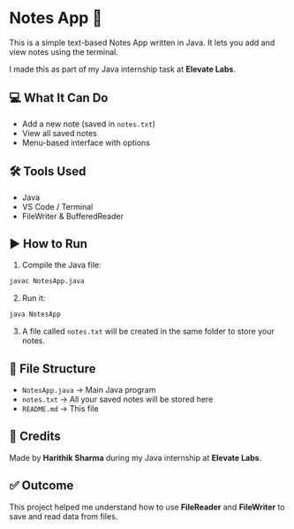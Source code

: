 
# Notes App 📝

This is a simple text-based Notes App written in Java. It lets you add and view notes using the terminal.

I made this as part of my Java internship task at **Elevate Labs**.

## 💻 What It Can Do

- Add a new note (saved in `notes.txt`)
- View all saved notes
- Menu-based interface with options

## 🛠 Tools Used

- Java
- VS Code / Terminal
- FileWriter & BufferedReader

## ▶️ How to Run

1. Compile the Java file:

```bash
javac NotesApp.java
```

2. Run it:

```bash
java NotesApp
```

3. A file called `notes.txt` will be created in the same folder to store your notes.

## 📁 File Structure

- `NotesApp.java` → Main Java program
- `notes.txt` → All your saved notes will be stored here
- `README.md` → This file

## 🙌 Credits

Made by **Harithik Sharma** during my Java internship at **Elevate Labs**.

## ✅ Outcome

This project helped me understand how to use **FileReader** and **FileWriter** to save and read data from files.
